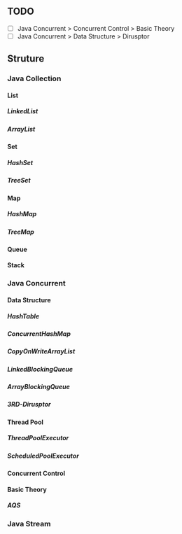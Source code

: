 ## TODO

- [ ] Java Concurrent > Concurrent Control > Basic Theory
- [ ] Java Concurrent > Data Structure > Dirusptor

## Struture

### Java Collection

#### List

##### LinkedList

##### ArrayList

#### Set

##### HashSet

##### TreeSet

#### Map

##### HashMap

##### TreeMap

#### Queue

#### Stack

### Java Concurrent

#### Data Structure

##### HashTable

##### ConcurrentHashMap

##### 	CopyOnWriteArrayList

##### LinkedBlockingQueue

##### 	ArrayBlockingQueue

##### 3RD-Dirusptor



#### Thread Pool

##### ThreadPoolExecutor

##### ScheduledPoolExecutor

#### Concurrent Control

#### Basic Theory

##### AQS

###  Java Stream







​	

